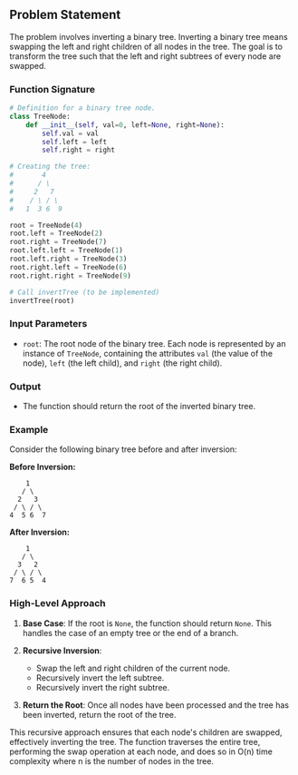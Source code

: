 ## Problem Statement

The problem involves inverting a binary tree. Inverting a binary tree means swapping the left and right children of all nodes in the tree. The goal is to transform the tree such that the left and right subtrees of every node are swapped.

### Function Signature

```python
# Definition for a binary tree node.
class TreeNode:
    def __init__(self, val=0, left=None, right=None):
        self.val = val
        self.left = left
        self.right = right

# Creating the tree:
#       4
#      / \
#     2   7
#    / \ / \
#   1  3 6  9

root = TreeNode(4)
root.left = TreeNode(2)
root.right = TreeNode(7)
root.left.left = TreeNode(1)
root.left.right = TreeNode(3)
root.right.left = TreeNode(6)
root.right.right = TreeNode(9)

# Call invertTree (to be implemented)
invertTree(root)

```

### Input Parameters

- `root`: The root node of the binary tree. Each node is represented by an instance of `TreeNode`, containing the attributes `val` (the value of the node), `left` (the left child), and `right` (the right child).

### Output

- The function should return the root of the inverted binary tree.

### Example

Consider the following binary tree before and after inversion:

**Before Inversion:**

```
    1
   / \
  2   3
 / \ / \
4  5 6  7
```

**After Inversion:**

```
    1
   / \
  3   2
 / \ / \
7  6 5  4
```

### High-Level Approach

1. **Base Case**: If the root is `None`, the function should return `None`. This handles the case of an empty tree or the end of a branch.

2. **Recursive Inversion**:
   - Swap the left and right children of the current node.
   - Recursively invert the left subtree.
   - Recursively invert the right subtree.

3. **Return the Root**: Once all nodes have been processed and the tree has been inverted, return the root of the tree.

This recursive approach ensures that each node's children are swapped, effectively inverting the tree. The function traverses the entire tree, performing the swap operation at each node, and does so in O(n) time complexity where n is the number of nodes in the tree.
